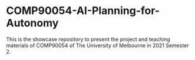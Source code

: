 # COMP90054-AI-Planning-for-Autonomy
This is the showcase repository to present the project and teaching materials of COMP90054 of The University of Melbourne in 2021 Semester 2.
